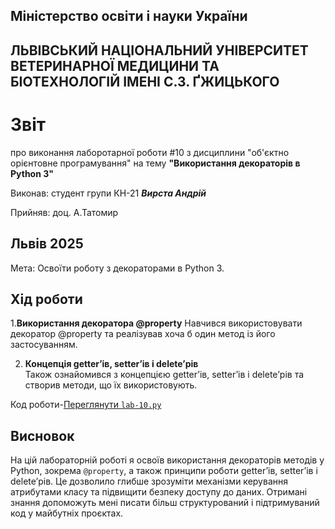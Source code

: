 ## Міністерство освіти і науки України

## ЛЬВІВСЬКИЙ НАЦІОНАЛЬНИЙ УНІВЕРСИТЕТ ВЕТЕРИНАРНОЇ МЕДИЦИНИ ТА БІОТЕХНОЛОГІЙ ІМЕНІ С.З. ҐЖИЦЬКОГО

# Звіт
про виконання лаборотарної роботи #10 з дисциплини "об'єктно орієнтовне програмування" на тему **"Використання декораторів в Python 3"**


Виконав: студент групи КН-21 ***Вирста Андрій***

Прийняв: доц. А.Татомир

## Львів 2025

Мета:  Освоїти роботу з декораторами в Python 3.



## Хід роботи


1.**Використання декоратора @property**
Навчився використовувати декоратор @property та реалізував хоча б один метод із його застосуванням.

2. **Концепція getter’ів, setter’ів і delete’рів**  
Також ознайомився з концепцією getter’ів, setter’ів і delete’рів та створив методи, що їх використовують.
 
Код роботи-[Переглянути `lab-10.py`](./lab-10.py)


## Висновок
На цій лабораторній роботі я освоїв використання декораторів методів у Python, зокрема `@property`, а також принципи роботи getter’ів, setter’ів і delete’рів. Це дозволило глибше зрозуміти механізми керування атрибутами класу та підвищити безпеку доступу до даних. Отримані знання допоможуть мені писати більш структурований і підтримуваний код у майбутніх проєктах.
